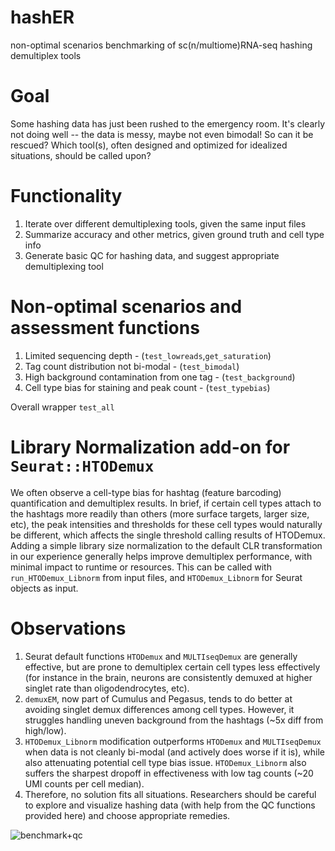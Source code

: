 # hashER
non-optimal scenarios benchmarking of sc(n/multiome)RNA-seq hashing demultiplex tools

# Goal
Some hashing data has just been rushed to the emergency room. It's clearly not doing well -- the data is messy, maybe not even bimodal! So can it be rescued? Which tool(s), often designed and optimized for idealized situations, should be called upon?

# Functionality
1. Iterate over different demultiplexing tools, given the same input files
2. Summarize accuracy and other metrics, given ground truth and cell type info
3. Generate basic QC for hashing data, and suggest appropriate demultiplexing tool

# Non-optimal scenarios and assessment functions
1. Limited sequencing depth - (`test_lowreads`,`get_saturation`)
2. Tag count distribution not bi-modal - (`test_bimodal`)
3. High background contamination from one tag - (`test_background`)
4. Cell type bias for staining and peak count - (`test_typebias`)

Overall wrapper `test_all`

# Library Normalization add-on for `Seurat::HTODemux`
We often observe a cell-type bias for hashtag (feature barcoding) quantification and demultiplex results. In brief, if certain cell types attach to the hashtags more readily than others (more surface targets, larger size, etc), the peak intensities and thresholds for these cell types would naturally be different, which affects the single threshold calling results of HTODemux. Adding a simple library size normalization to the default CLR transformation in our experience generally helps improve demultiplex performance, with minimal impact to runtime or resources. This can be called with `run_HTODemux_Libnorm` from input files, and `HTODemux_Libnorm` for Seurat objects as input.

# Observations
1. Seurat default functions `HTODemux` and `MULTIseqDemux` are generally effective, but are prone to demultiplex certain cell types less effectively (for instance in the brain, neurons are consistently demuxed at higher singlet rate than oligodendrocytes, etc).
2. `demuxEM`, now part of Cumulus and Pegasus, tends to do better at avoiding singlet demux differences among cell types. However, it struggles handling uneven background from the hashtags (~5x diff from high/low).
3. `HTODemux_Libnorm` modification outperforms `HTODemux` and `MULTIseqDemux` when data is not cleanly bi-modal (and actively does worse if it is), while also attenuating potential cell type bias issue. `HTODemux_Libnorm` also suffers the sharpest dropoff in effectiveness with low tag counts (~20 UMI counts per cell median).
4. Therefore, no solution fits all situations. Researchers should be careful to explore and visualize hashing data (with help from the QC functions provided here) and choose appropriate remedies.

![benchmark+qc](https://user-images.githubusercontent.com/22802886/222261131-c2e57a79-791c-40ad-b401-4ff841307460.png)

